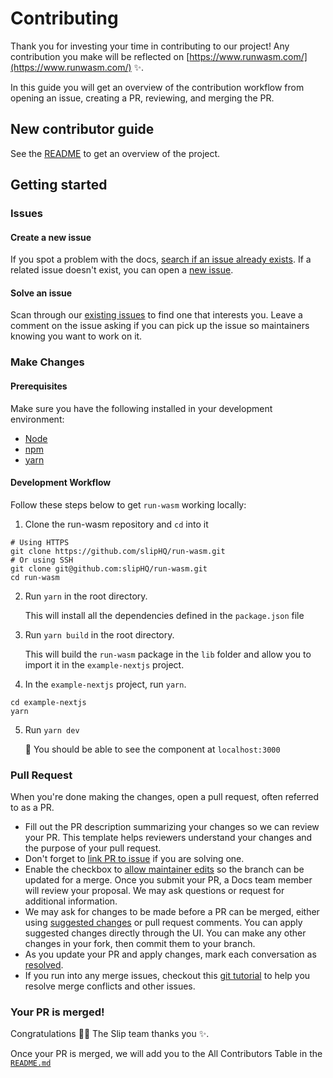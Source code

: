 # Contributing

Thank you for investing your time in contributing to our project! Any contribution you make will be reflected on [https://www.runwasm.com/](https://www.runwasm.com/) :sparkles:.

In this guide you will get an overview of the contribution workflow from opening an issue, creating a PR, reviewing, and merging the PR.

## New contributor guide

See the [README](README.md) to get an overview of the project.

## Getting started

### Issues

#### Create a new issue

If you spot a problem with the docs, [search if an issue already exists](https://docs.github.com/en/github/searching-for-information-on-github/searching-on-github/searching-issues-and-pull-requests#search-by-the-title-body-or-comments). If a related issue doesn't exist, you can open a [new issue](https://github.com/slipHQ/run-wasm/issues/new).

#### Solve an issue

Scan through our [existing issues](https://github.com/slipHQ/run-wasm/issues) to find one that interests you. Leave a comment on the issue asking if you can pick up the issue so maintainers knowing you want to work on it.

### Make Changes

#### Prerequisites

Make sure you have the following installed in your development environment:

- [Node](https://nodejs.org/en/download/)
- [npm](https://nodejs.org/en/download/)
- [yarn](https://classic.yarnpkg.com/en/docs/install/)

#### Development Workflow

Follow these steps below to get `run-wasm` working locally:

1. Clone the run-wasm repository and `cd` into it

```shell
# Using HTTPS
git clone https://github.com/slipHQ/run-wasm.git
# Or using SSH
git clone git@github.com:slipHQ/run-wasm.git
cd run-wasm
```

2. Run `yarn` in the root directory.

   This will install all the dependencies defined in the `package.json` file

3. Run `yarn build` in the root directory.

   This will build the `run-wasm` package in the `lib` folder and allow you to import it in the `example-nextjs` project.

4. In the `example-nextjs` project, run `yarn`.

```shell
cd example-nextjs
yarn
```

5. Run `yarn dev`

   🎉 You should be able to see the component at `localhost:3000`

### Pull Request

When you're done making the changes, open a pull request, often referred to as a PR.

- Fill out the PR description summarizing your changes so we can review your PR. This template helps reviewers understand your changes and the purpose of your pull request.
- Don't forget to [link PR to issue](https://docs.github.com/en/issues/tracking-your-work-with-issues/linking-a-pull-request-to-an-issue) if you are solving one.
- Enable the checkbox to [allow maintainer edits](https://docs.github.com/en/github/collaborating-with-issues-and-pull-requests/allowing-changes-to-a-pull-request-branch-created-from-a-fork) so the branch can be updated for a merge. Once you submit your PR, a Docs team member will review your proposal. We may ask questions or request for additional information.
- We may ask for changes to be made before a PR can be merged, either using [suggested changes](https://docs.github.com/en/github/collaborating-with-issues-and-pull-requests/incorporating-feedback-in-your-pull-request) or pull request comments. You can apply suggested changes directly through the UI. You can make any other changes in your fork, then commit them to your branch.
- As you update your PR and apply changes, mark each conversation as [resolved](https://docs.github.com/en/github/collaborating-with-issues-and-pull-requests/commenting-on-a-pull-request#resolving-conversations).
- If you run into any merge issues, checkout this [git tutorial](https://lab.github.com/githubtraining/managing-merge-conflicts) to help you resolve merge conflicts and other issues.

### Your PR is merged!

Congratulations :tada::tada: The Slip team thanks you :sparkles:.

Once your PR is merged, we will add you to the All Contributors Table in the [`README.md`](./README.md#all-contributors)
